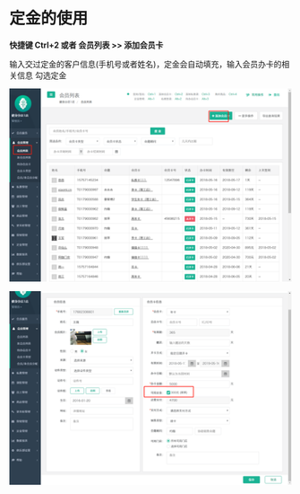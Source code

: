 # 定金的使用

**快捷键 Ctrl+2 或者 会员列表 &gt;&gt; 添加会员卡**

输入交过定金的客户信息\(手机号或者姓名\)，定金会自动填充，输入会员办卡的相关信息 勾选定金

![](../.gitbook/assets/1%20%282%29.png)

![](../.gitbook/assets/2%20%2827%29.png)

